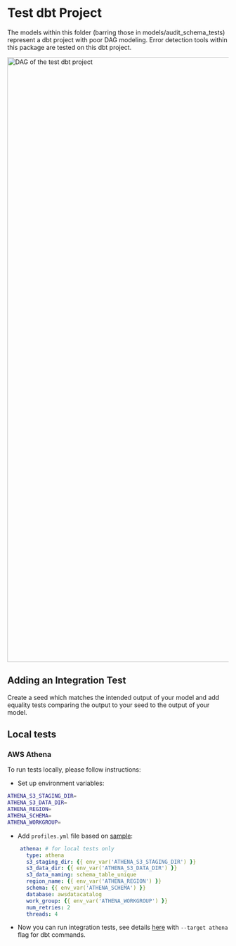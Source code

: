 # Test dbt Project

The models within this folder (barring those in models/audit_schema_tests) represent a dbt project with poor DAG modeling. Error detection tools within this package are tested on this dbt project.

<img width="1377" alt="DAG of the test dbt project" src="https://user-images.githubusercontent.com/73915542/170353654-58ad303c-adaa-49f6-86b8-723543eb2d3d.png">

## Adding an Integration Test

Create a seed which matches the intended output of your model and add equality tests comparing the output to your seed to the output of your model.

## Local tests

### AWS Athena

To run tests locally, please follow instructions:

* Set up environment variables:

```bash
ATHENA_S3_STAGING_DIR=
ATHENA_S3_DATA_DIR=
ATHENA_REGION=
ATHENA_SCHEMA=
ATHENA_WORKGROUP=
```

* Add `profiles.yml` file based on [sample](ci/sample.profiles.yml):

```yaml
    athena: # for local tests only
      type: athena
      s3_staging_dir: {{ env_var('ATHENA_S3_STAGING_DIR') }}
      s3_data_dir: {{ env_var('ATHENA_S3_DATA_DIR') }}
      s3_data_naming: schema_table_unique
      region_name: {{ env_var('ATHENA_REGION') }}
      schema: {{ env_var('ATHENA_SCHEMA') }}
      database: awsdatacatalog
      work_group: {{ env_var('ATHENA_WORKGROUP') }}
      num_retries: 2
      threads: 4
```

* Now you can run integration tests, see details [here](../run_test.sh) with `--target athena` flag for dbt commands.
